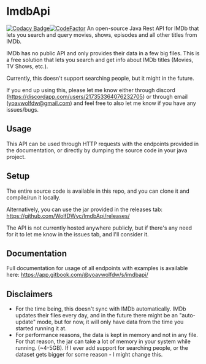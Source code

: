 # ImdbApi
[![Codacy Badge](https://app.codacy.com/project/badge/Grade/7efdfae597b141009b10df00a2632486)](https://www.codacy.com/gh/WolfDWyc/ImdbApi/dashboard?utm_source=github.com&amp;utm_medium=referral&amp;utm_content=WolfDWyc/ImdbApi&amp;utm_campaign=Badge_Grade)[![CodeFactor](https://www.codefactor.io/repository/github/wolfdwyc/imdbapi/badge)](https://www.codefactor.io/repository/github/wolfdwyc/imdbapi)
An open-source Java Rest API for IMDb that lets you search and query movies, shows, episodes and all other titles from IMDb.

IMDb has no public API and only provides their data in a few big files. This is a free solution that lets you search and get info about IMDb titles (Movies, TV Shows, etc.).

Currently, this doesn't support searching people, but it might in the future.

If you end up using this, please let me know either through discord (https://discordapp.com/users/217353364076232705) or through email (yoavwolfdw@gmail.com) and feel free to also let me know if you have any issues/bugs.

## Usage
 
This API can be used through HTTP requests with the endpoints provided in the documentation, or directly by dumping the source code in your java project.

## Setup
The entire source code is available in this repo, and you can clone it and compile/run it locally.

Alternatively, you can use the jar provided in the releases tab: https://github.com/WolfDWyc/ImdbApi/releases/

The API is not currently hosted anywhere publicly, but if there's any need for it to let me know in the issues tab, and I'll consider it.
 
## Documentation
 Full documentation for usage of all endpoints with examples is available here: https://app.gitbook.com/@yoavwolfdw/s/imdbapi/
 
## Disclaimers
 -   For the time being, this doesn't sync with IMDb automatically. IMDb updates their files every day, and in the future there might be an "auto-update" mode, but for now, it will only have data from the time you started running it at.
 -   For performance reasons, the data is kept in memory and not in any file. For that reason, the jar can take a lot of memory in your system while running. (~4-5GB). If I ever add support for searching people, or the dataset gets bigger for some reason - I might change this. 
